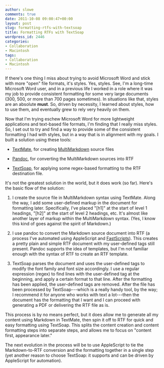 ```yaml
---
author: slowe
comments: true
date: 2011-10-08 09:00:47+00:00
layout: post
slug: formatting-rtfs-with-textsoap
title: Formatting RTFs with TextSoap
wordpress_id: 2446
categories:
- Collaboration
- Macintosh
tags:
- Collaboration
- Macintosh
---
```


If there's one thing I miss about trying to avoid Microsoft Word and stick with more "open" file formats, it's styles. Yes, styles. See, I'm a long-time Microsoft Word user, and in a previous life I worked in a role where it was my job to provide consistent formatting for some very large documents (300, 500, or more than 700 pages sometimes). In situations like that, styles are an absolute **must**. So, driven by necessity, I learned about styles, how to use them, and eventually grew to rely very heavily on them.

Now that I'm trying eschew Microsoft Word for more lightweight applications and text-based file formats, I'm finding that I really miss styles. So, I set out to try and find a way to provide some of the consistent formatting I had with styles, but in a way that is in alignment with my goals. I built a solution using these tools:

  * [TextMate](http://www.macromates.com/), for creating [MultiMarkdown](http://fletcherpenney.net/multimarkdown/) source files

  * [Pandoc](http://johnmacfarlane.net/pandoc/), for converting the MultiMarkdown sources into RTF

  * [TextSoap](http://www.unmarked.com/), for applying some regex-based formatting to the RTF destination file.

It's not the greatest solution in the world, but it does work (so far). Here's the basic flow of the solution:

1. I create the source file in MultiMarkdown syntax using TextMate. Along the way, I add some user-defined markup in the document for formatting later. Specifically, I've placed "[h1]" at the start of level 1 headings, "[h2]" at the start of level 2 headings, etc. It's almost like another layer of markup within the MultiMarkdown syntax. (Yes, I know this kind of goes against the spirit of Markdown.)

2. I use pandoc to convert the Markdown source document into RTF (a process I've automated using AppleScript and [FastScripts](http://www.red-sweater.com/fastscripts/)). This creates a pretty plain and simple RTF document with my user-defined tags still present. Pandoc supports the idea of templates, but I'm not familiar enough with the syntax of RTF to create an RTF template.

3. TextSoap parses the document and uses the user-defined tags to modify the font family and font size accordingly. I use a regular expression (regex) to find lines with the user-defined tag at the beginning, and apply a certain format to that line. After the formatting has been applied, the user-defined tags are removed. After the file has been processed by TextSoap---which is a really handy tool, by the way; I recommend it for anyone who works with text a lot---then the document has the formatting that I want and I can proceed with generating a PDF or delivering the RTF file as is.

This process is by no means perfect, but it does allow me to generate all my content using Markdown in TextMate, then spin it off to RTF for quick and easy formatting using TextSoap. This splits the content creation and content formatting steps into separate steps, and allows me to focus on "content first, appearance later."

The next evolution in the process will be to use AppleScript to tie the Markdown-to-RTF conversion and the formatting together in a single step (yet another reason to choose TextSoap: it supports and can be driven by AppleScript for automation).

